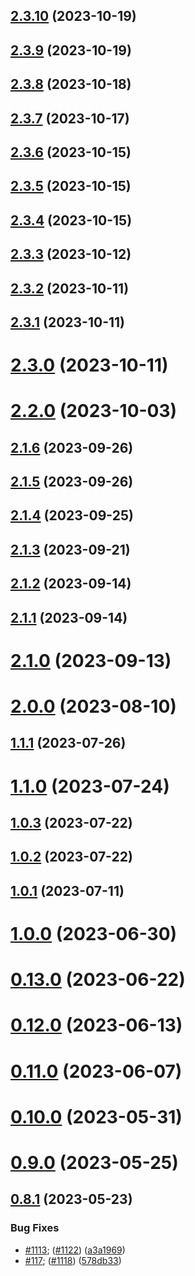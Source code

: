 ## [2.3.10](https://github.com/Betarena/scores/compare/v2.3.9...v2.3.10) (2023-10-19)



## [2.3.9](https://github.com/Betarena/scores/compare/v2.3.8...v2.3.9) (2023-10-19)



## [2.3.8](https://github.com/Betarena/scores/compare/v2.3.7...v2.3.8) (2023-10-18)



## [2.3.7](https://github.com/Betarena/scores/compare/v2.3.6...v2.3.7) (2023-10-17)



## [2.3.6](https://github.com/Betarena/scores/compare/v2.3.5...v2.3.6) (2023-10-15)



## [2.3.5](https://github.com/Betarena/scores/compare/v2.3.4...v2.3.5) (2023-10-15)



## [2.3.4](https://github.com/Betarena/scores/compare/v2.3.3...v2.3.4) (2023-10-15)



## [2.3.3](https://github.com/Betarena/scores/compare/v2.3.2...v2.3.3) (2023-10-12)



## [2.3.2](https://github.com/Betarena/scores/compare/v2.3.1...v2.3.2) (2023-10-11)



## [2.3.1](https://github.com/Betarena/scores/compare/v2.3.0...v2.3.1) (2023-10-11)



# [2.3.0](https://github.com/Betarena/scores/compare/v2.2.0...v2.3.0) (2023-10-11)



# [2.2.0](https://github.com/Betarena/scores/compare/v2.1.6...v2.2.0) (2023-10-03)



## [2.1.6](https://github.com/Betarena/scores/compare/v2.1.5...v2.1.6) (2023-09-26)



## [2.1.5](https://github.com/Betarena/scores/compare/v2.1.4...v2.1.5) (2023-09-26)



## [2.1.4](https://github.com/Betarena/scores/compare/v2.1.3...v2.1.4) (2023-09-25)



## [2.1.3](https://github.com/Betarena/scores/compare/v2.1.2...v2.1.3) (2023-09-21)



## [2.1.2](https://github.com/Betarena/scores/compare/v2.1.1...v2.1.2) (2023-09-14)



## [2.1.1](https://github.com/Betarena/scores/compare/v2.1.0...v2.1.1) (2023-09-14)



# [2.1.0](https://github.com/Betarena/scores/compare/v2.0.0...v2.1.0) (2023-09-13)



# [2.0.0](https://github.com/Betarena/scores/compare/v1.1.1...v2.0.0) (2023-08-10)



## [1.1.1](https://github.com/Betarena/scores/compare/v1.1.0...v1.1.1) (2023-07-26)



# [1.1.0](https://github.com/Betarena/scores/compare/v1.0.3...v1.1.0) (2023-07-24)



## [1.0.3](https://github.com/Betarena/scores/compare/v1.0.2...v1.0.3) (2023-07-22)



## [1.0.2](https://github.com/Betarena/scores/compare/v1.0.1...v1.0.2) (2023-07-22)



## [1.0.1](https://github.com/Betarena/scores/compare/v1.0.0...v1.0.1) (2023-07-11)



# [1.0.0](https://github.com/Betarena/scores/compare/v0.13.0...v1.0.0) (2023-06-30)



# [0.13.0](https://github.com/Betarena/scores/compare/v0.12.0...v0.13.0) (2023-06-22)



# [0.12.0](https://github.com/Betarena/scores/compare/v0.11.0...v0.12.0) (2023-06-13)



# [0.11.0](https://github.com/Betarena/scores/compare/v0.10.0...v0.11.0) (2023-06-07)



# [0.10.0](https://github.com/Betarena/scores/compare/v0.9.0...v0.10.0) (2023-05-31)



# [0.9.0](https://github.com/Betarena/scores/compare/v0.8.1...v0.9.0) (2023-05-25)



## [0.8.1](https://github.com/Betarena/scores/compare/578db331f304bdd576e9633bbb5ef40211a6f564...v0.8.1) (2023-05-23)


### Bug Fixes

* [#1113](https://github.com/Betarena/scores/issues/1113); ([#1122](https://github.com/Betarena/scores/issues/1122)) ([a3a1969](https://github.com/Betarena/scores/commit/a3a19698eb6ab59bb466cf05fde6f8696a09764a))
* [#117](https://github.com/Betarena/scores/issues/117); ([#1118](https://github.com/Betarena/scores/issues/1118)) ([578db33](https://github.com/Betarena/scores/commit/578db331f304bdd576e9633bbb5ef40211a6f564))



